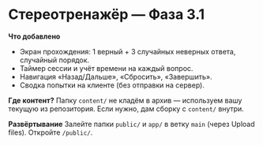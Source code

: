 
# Стереотренажёр — Фаза 3.1

**Что добавлено**
- Экран прохождения: 1 верный + 3 случайных неверных ответа, случайный порядок.
- Таймер сессии и учёт времени на каждый вопрос.
- Навигация «Назад/Дальше», «Сбросить», «Завершить».
- Сводка попытки на клиенте (без отправки на сервер).

**Где контент?**
Папку `content/` не кладём в архив — используем вашу текущую из репозитория. Если нужно, дам сборку с `content/` внутри.

**Развёртывание**
Залейте папки `public/` и `app/` в ветку `main` (через Upload files). Откройте `/public/`.

